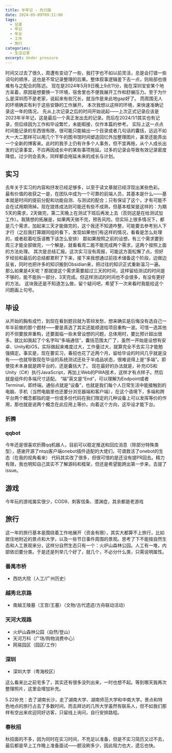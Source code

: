 ```yaml
---
title: 半年记 - 先行版
date: 2024-05-09T09:11:00
tags:
  - 记录
  - 年记
  - 毕业
  - 工作
  - 旅行
categories:
  - 生活记录
excerpt: Under pressure
---
```

时间又过去了很久，周遭有变动了一些，我打字也不如以前灵活，总是会打错一些词句的顺序，这也是不常记录整理的后果。整体叙事逻辑差下去一点，则局部也很难有与之配合的陈述。
现在是2024年5月9日晚上9点11分，我在深圳宝安某个地方呆着，原因是想要换一下环境，宿舍里也不便我展开工作和舒展压力。至于为什么是深圳而不是老家，说起来有些冗长，就当作是来此地gap好了。
而周围无人的环境确实有利于这些安静的工作展开。
本次我想以这样的环境，来快速准确记录这一年的情况，
先从上次记录之后的时间开始说起——上次正式记录应该是2023年半年记，这是最后一个真正发出去的记录。而后在2024/1/1其实也有记录，但后续因为工作和毕设繁忙，未能暇接，仅作本篇的参考。
实际上这一点点时间能记录的东西很有限，很可能只能输出一个目录或者几句话的囊括，远远不如大一大二那样可以用几个下午的图书馆时间塑造回忆外加整理图片，甚至还能弄出一个全新的博客来。此时的我手上仍有许多个人事务，但不宜再拖，从个人成长出发的记录事宜，不应再因成长中的某些事项拖延。过多的记录会导致有效记录密度降低，过少则会丢失，同样都会拖延未来的成长与计划。

## 实习
去年关于实习的内容和抒发已经足够多，以至于读文章就已经浮现出某些色彩。
最有价值的收获之一是，在团队中成为一个可靠的前端人员，其基本是什么——基本就是时间的提前分配和功能自测、与测试的配合；只有保证了这个，才有可能不会在试用期筛掉。现在提炼成法则可能还有些不成熟，但基本框架是这样的：为期5天的需求，2天做完，第二天晚上在测试下班后再发上去（否则这是在给测试加工作）。我猜想的拓展是，如果两天做不完，预告风险。但实际上很多情况下，都是几个需求，加起来三天才能做完的，这个我还不知道咋整，可能要去参考别人下才行（之后我打算跟同组的看下，发现如果他们有这样的情况，看看是怎么处理的，或者趁着吃饭请教下该怎么安排）
那如果按照之前的设想，有三个需求要到周三才能全部做完，一个解是，就看看周二能不能完成两个需求，这两个按照上面的方法处理。
其次是总结汇报。这次实习没有周报，可能这方面松懈了点。但好歹经验和最后的总结都累积了下来，接下来我想通过前技术储备这个阶段，边做边反省，同时也把许多的知识搬到Obsidian来，把过往的知识正式重新温习一遍。
那么如果是4天呢？那就提这个需求需要超过三天的时间，这样留给测试的时间是不够的，能不能拆一部分，3天完成。但这样测试的时间也不会很多，有没有更好的方法。
这块我还是不知道怎么做，留个疑问吧，希望下一次来看时我能给这个问题画上句号。

## 毕设
从开始的胸有成竹，到现在看到题目就为答辩发愁，想来确实是后悔没有选自己一年半前做的那个题材——要是真选了其实还能顺道给项目重构一波。可惜一选其他的不但要放弃重构，还要面临一些未曾设想的问题，总体用时，要比预计超出很多。就比如我起了个名字叫“多端通信”，囊括范围太广了，虽然一开始是设想有安卓、Unity和iOS，实际做起来难度过大，工作量过大，就算完全不去实习才能勉强搞定。事实是，现在要实习，春招也花了近两个月，留给毕设的时间几乎就是没有——也就导致现在毕设的系统测试还处于半成品状态，很难说得上是“多端”。即使技术本身就是跨平台的，还是囊括大了。
现在最好的办法就是，补充iOS和Unity（C#）执行JavaScript，再加上Web的PWA技术，这样才有点样子。然后就是组件的多端尺寸适配。
	“端”英文是“End”，可以理解为Endpoint或者Terminal，即终端，通俗点就是“设备”，也就是我们每个人日常生活中能接触到的电脑、手机（当然电脑里也还要分浏览器端和客户端），在这个语境下，多端和跨平台两个概念都指的是一份或多份代码在我们限定的几种设备上可以发挥等价的作用，那也就是说两个概念在此应用上等价。向着这个方向，这毕设才能下台。

### 折腾

### qqbot
今年还是很喜欢折腾qq机器人，目前可以稳定推送和回应消息（除部分特殊类型），感谢开源了ntqq客户端onebot插件适配的大佬们，可谓救活了onebot的生态（在我的视角看来）
代码其实改了很多，但很可惜的是还没有提PR回去。精力有限，我也明知自己其实不了解源码和框架，但还是希望能跨出第一步来，去提了issue。

## 游戏
今年玩的游戏属实很少，COD9、刺客信条、潜渊症，其余都是老游戏

## 旅行
这一年的旅行基本是围绕着工作地展开（资金有限），其实大都算不上旅行，比如居住地附近的景点和大学，以及一些节日事件周围的景观。思考了下不能按自然生态和人工景观来分，这样分自然生态只有一个：火炉山森林公园。人工有一堆，内部依旧要分类。于是还是列举几个好了，就几个，不必分什么类，只需说明属性。
### 番禺市桥
- 西坊大院（人工/广州历史）
### 越秀北京路
- 南越王陵墓（王宫/王墓）（文物/古代遗迹/方舟联动活动）
### 天河大观路
- 火炉山森林公园（自然/登山）
- 天河万科（广场/购物消费中心）
- 网易园区（园区/工作）
### 深圳
- 深圳大学（粤海校区）

这么看来比之前宅多了，其实还有很多没列出来，一时也想不起。等到哪天我再次整理照片，这里会增加补充。

5.22补充：去了湖南长沙，走了湖南大学、湖南师范大学和中南大学。景点和特色地点的旅行占去了多数时间，而去拜访的几所大学虽然有联系人，但不如我们那样有空出来欢迎同好访客，只留线上询问，自行安排路程。
### 春秋招
秋招面的不多，因为同时在实习时间，不充足以准备，但是不实习简历又过不去，最后都是早上工作晚上准备面试——题没刷多少，因此阻力也大，遗忘也快。


